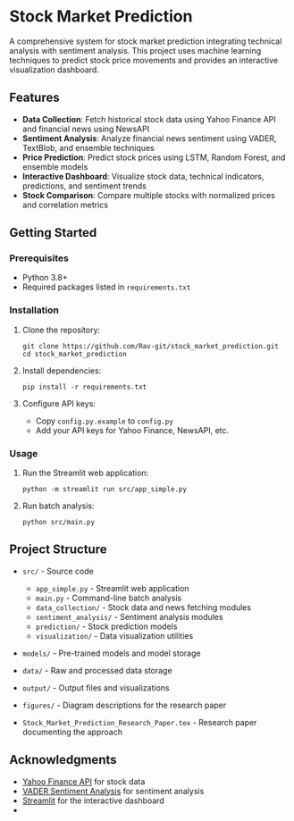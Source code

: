 # Stock Market Prediction

A comprehensive system for stock market prediction integrating technical analysis with sentiment analysis. This project uses machine learning techniques to predict stock price movements and provides an interactive visualization dashboard.

## Features

- **Data Collection**: Fetch historical stock data using Yahoo Finance API and financial news using NewsAPI
- **Sentiment Analysis**: Analyze financial news sentiment using VADER, TextBlob, and ensemble techniques
- **Price Prediction**: Predict stock prices using LSTM, Random Forest, and ensemble models
- **Interactive Dashboard**: Visualize stock data, technical indicators, predictions, and sentiment trends
- **Stock Comparison**: Compare multiple stocks with normalized prices and correlation metrics

## Getting Started

### Prerequisites

- Python 3.8+
- Required packages listed in `requirements.txt`

### Installation

1. Clone the repository:
   ```
   git clone https://github.com/Rav-git/stock_market_prediction.git
   cd stock_market_prediction
   ```

2. Install dependencies:
   ```
   pip install -r requirements.txt
   ```

3. Configure API keys:
   - Copy `config.py.example` to `config.py`
   - Add your API keys for Yahoo Finance, NewsAPI, etc.

### Usage

1. Run the Streamlit web application:
   ```
   python -m streamlit run src/app_simple.py
   ```

2. Run batch analysis:
   ```
   python src/main.py
   ```

## Project Structure

- `src/` - Source code
  - `app_simple.py` - Streamlit web application
  - `main.py` - Command-line batch analysis
  - `data_collection/` - Stock data and news fetching modules
  - `sentiment_analysis/` - Sentiment analysis modules
  - `prediction/` - Stock prediction models
  - `visualization/` - Data visualization utilities

- `models/` - Pre-trained models and model storage
- `data/` - Raw and processed data storage
- `output/` - Output files and visualizations
- `figures/` - Diagram descriptions for the research paper
- `Stock_Market_Prediction_Research_Paper.tex` - Research paper documenting the approach

## Acknowledgments

- [Yahoo Finance API](https://pypi.org/project/yfinance/) for stock data
- [VADER Sentiment Analysis](https://github.com/cjhutto/vaderSentiment) for sentiment analysis
- [Streamlit](https://streamlit.io/) for the interactive dashboard
- 
